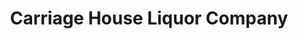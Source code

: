 ---
title: "Carriage House Liquor Company"
url: /racine/carriage-house-liquor-company/
shop: Spirituosen
---